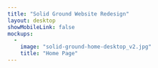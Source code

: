 ```yaml
---
title: "Solid Ground Website Redesign"
layout: desktop
showMobileLink: false
mockups:
  -
    image: "solid-ground-home-desktop_v2.jpg"
    title: "Home Page"
---
```

